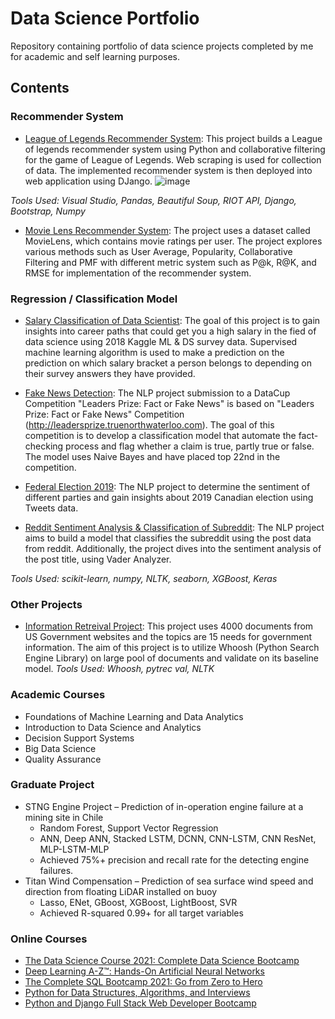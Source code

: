 # Data Science Portfolio

Repository containing portfolio of data science projects completed by me for academic and self learning purposes. 

## Contents
### Recommender System
* [League of Legends Recommender System](https://github.com/seok0704/lol-recsys): This project builds a League of legends recommender system using Python and collaborative filtering for the game of League of Legends. Web scraping is used for collection of data. The implemented recommender system is then deployed into web application using DJango.
![image](https://user-images.githubusercontent.com/17075250/122316912-9c9aec80-ceea-11eb-8c41-6eadeb08d91f.png)

_Tools Used: Visual Studio, Pandas, Beautiful Soup, RIOT API, Django, Bootstrap, Numpy_

* [Movie Lens Recommender System](https://github.com/seok0704/lol-recsys): The project uses a dataset called MovieLens, which contains movie ratings per user. The project explores various methods such as User Average, Popularity, Collaborative Filtering and PMF with different metric system such as P@k, R@K, and RMSE for implementation of the recommender system.


### Regression / Classification Model
* [Salary Classification of Data Scientist](https://github.com/seok0704/Salary-Classification): The goal of this project is to gain insights into career paths that could get you a high salary in the fied of data science using 2018 Kaggle ML & DS survey data. Supervised machine learning algorithm is used to make a prediction on the prediction on which salary bracket a person belongs to depending on their survey answers they have provided.

* [Fake News Detection](https://github.com/seok0704/fake-news-datacup): The NLP project submission to a DataCup Competition "Leaders Prize: Fact or Fake News" is based on "Leaders Prize: Fact or Fake News" Competition (http://leadersprize.truenorthwaterloo.com). The goal of this competition is to develop a classification model that automate the fact-checking process and flag whether a claim is true, partly true or false. The model uses Naive Bayes and have placed top 22nd in the competition.

* [Federal Election 2019](https://github.com/seok0704/federal-election-2019): The NLP project to determine the sentiment of different parties and gain insights about 2019 Canadian election using Tweets data.

* [Reddit Sentiment Analysis & Classification of Subreddit](https://github.com/seok0704/DL-Portfoilio/blob/main/Reddit%20NLP%20Project.ipynb): The NLP project aims to build a model that classifies the subreddit using the post data from reddit. Additionally, the project dives into the sentiment analysis of the post title, using Vader Analyzer.

_Tools Used: scikit-learn, numpy, NLTK, seaborn, XGBoost, Keras_

### Other Projects
* [Information Retreival Project](https://github.com/seok0704/JC-Portfoilio/blob/main/ir_assignment.ipynb): This project uses 4000 documents from US Government websites and the topics are 15 needs for government information. The aim of this project is to utilize Whoosh (Python Search Engine Library) on large pool of documents and validate on its baseline model.
_Tools Used: Whoosh, pytrec val, NLTK_

### Academic Courses
* Foundations of Machine Learning and Data Analytics
* Introduction to Data Science and Analytics
* Decision Support Systems
* Big Data Science
* Quality Assurance

### Graduate Project
* STNG Engine Project – Prediction of in-operation engine failure at a mining site in Chile
  *  Random Forest, Support Vector Regression
  *  ANN, Deep ANN, Stacked LSTM, DCNN, CNN-LSTM, CNN ResNet, MLP-LSTM-MLP
  *  Achieved 75%+ precision and recall rate for the detecting engine failures.
* Titan Wind Compensation – Prediction of sea surface wind speed and direction from floating LiDAR installed on buoy
  *  Lasso, ENet, GBoost, XGBoost, LightBoost, SVR
  *  Achieved R-squared 0.99+ for all target variables

### Online Courses
* [The Data Science Course 2021: Complete Data Science Bootcamp](https://www.udemy.com/course/the-data-science-course-complete-data-science-bootcamp/)
* [Deep Learning A-Z™: Hands-On Artificial Neural Networks](https://www.udemy.com/course/deeplearning/)
* [The Complete SQL Bootcamp 2021: Go from Zero to Hero](https://www.udemy.com/course/the-complete-sql-bootcamp/)
* [Python for Data Structures, Algorithms, and Interviews](https://www.udemy.com/course/python-for-data-structures-algorithms-and-interviews/)
* [Python and Django Full Stack Web Developer Bootcamp](https://www.udemy.com/course/python-and-django-full-stack-web-developer-bootcamp/)


